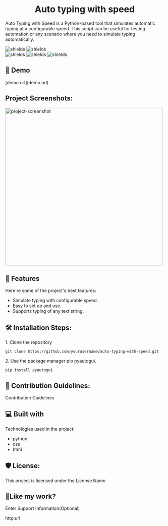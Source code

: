 <h1 align="center" id="title">Auto typing with speed</h1>

<p id="description">Auto Typing with Speed is a Python-based tool that simulates automatic typing at a configurable speed. This script can be useful for testing automation or any scenario where you need to simulate typing automatically.</p>

<p display="flex" justify="center">
  <div>
    <img src="https://img.shields.io/badge/any_text-you_like-blue" alt="shields">
    <img src="https://img.shields.io/badge/just%20the%20message-8A2BE2" alt="shields">
  </div>
  <div>
    <img src="https://img.shields.io/badge/Dropbox-%233B4D98.svg?style=for-the-badge&amp;logo=Dropbox&amp;logoColor=white" alt="shields">
  <img src="https://img.shields.io/badge/Google%20Drive-4285F4?style=for-the-badge&amp;logo=googledrive&amp;logoColor=white" alt="shields">
  <img src="https://img.shields.io/badge/amazon%20alexa-52b5f7?style=for-the-badge&amp;logo=amazon%20alexa&amp;logoColor=white" alt="shields">
  </div>
  </p>

<h2>🚀 Demo</h2>

[demo url](demo url)

<h2>Project Screenshots:</h2>

<img src="image url" alt="project-screenshot" width="500" height="500/">

  
  
<h2>🧐 Features</h2>

Here're some of the project's best features:

*   Simulate typing with configurable speed.
*   Easy to set up and use.
*   Supports typing of any text string.

<h2>🛠️ Installation Steps:</h2>

<p>1. Clone the repository</p>

```
git clone https://github.com/yourusername/auto-typing-with-speed.git
```

<p>2. Use the package manager pip pyautogui.</p>

```
pip install pyautogui
```

<h2>🍰 Contribution Guidelines:</h2>

Contribution Guidelines

  
  
<h2>💻 Built with</h2>

Technologies used in the project:

*   python
*   css
*   html

<h2>🛡️ License:</h2>

This project is licensed under the License Name

<h2>💖Like my work?</h2>

Enter Support Information(Optional)<p>http:url</p>
